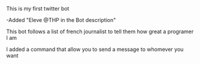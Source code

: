 This is my first twitter bot


-Added "Eleve @THP in the Bot description"

This bot follows a list of french journalist to tell them how great a programer I am

I added a command that allow you to send a message to whomever you want
